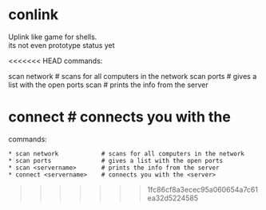 conlink
=======
Uplink like game for shells.  
its not even prototype status yet

<<<<<<< HEAD
commands:

scan network            # scans for all computers in the network
scan ports              # gives a list with the open ports
scan <servername>       # prints the info from the server

connect <servername>    # connects you with the <server>
=======
commands:   
```
* scan network            # scans for all computers in the network
* scan ports              # gives a list with the open ports
* scan <servername>       # prints the info from the server
* connect <servername>    # connects you with the <server>
```
>>>>>>> 1fc86cf8a3ecec95a060654a7c61ea32d5224585
